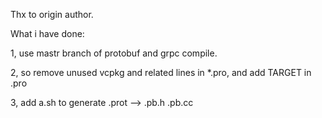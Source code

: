 Thx to origin author.

What i have done:

1, use mastr branch of protobuf and grpc compile.

2, so remove unused vcpkg and related lines in *.pro, and add TARGET in .pro

3, add a.sh to generate .prot --> .pb.h .pb.cc


